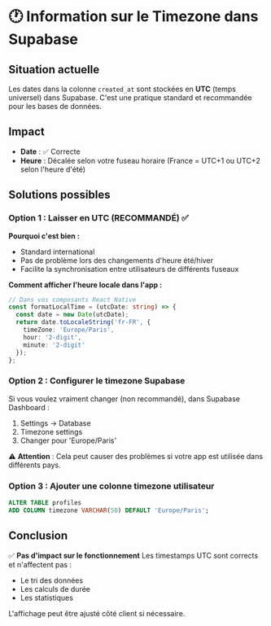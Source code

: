# 🕐 Information sur le Timezone dans Supabase

## Situation actuelle
Les dates dans la colonne `created_at` sont stockées en **UTC** (temps universel) dans Supabase. 
C'est une pratique standard et recommandée pour les bases de données.

## Impact
- **Date** : ✅ Correcte
- **Heure** : Décalée selon votre fuseau horaire (France = UTC+1 ou UTC+2 selon l'heure d'été)

## Solutions possibles

### Option 1 : Laisser en UTC (RECOMMANDÉ) ✅
**Pourquoi c'est bien :**
- Standard international
- Pas de problème lors des changements d'heure été/hiver
- Facilite la synchronisation entre utilisateurs de différents fuseaux

**Comment afficher l'heure locale dans l'app :**
```typescript
// Dans vos composants React Native
const formatLocalTime = (utcDate: string) => {
  const date = new Date(utcDate);
  return date.toLocaleString('fr-FR', { 
    timeZone: 'Europe/Paris',
    hour: '2-digit',
    minute: '2-digit'
  });
};
```

### Option 2 : Configurer le timezone Supabase
Si vous voulez vraiment changer (non recommandé), dans Supabase Dashboard :
1. Settings → Database
2. Timezone settings
3. Changer pour 'Europe/Paris'

⚠️ **Attention** : Cela peut causer des problèmes si votre app est utilisée dans différents pays.

### Option 3 : Ajouter une colonne timezone utilisateur
```sql
ALTER TABLE profiles 
ADD COLUMN timezone VARCHAR(50) DEFAULT 'Europe/Paris';
```

## Conclusion
✅ **Pas d'impact sur le fonctionnement**
Les timestamps UTC sont corrects et n'affectent pas :
- Le tri des données
- Les calculs de durée
- Les statistiques

L'affichage peut être ajusté côté client si nécessaire.